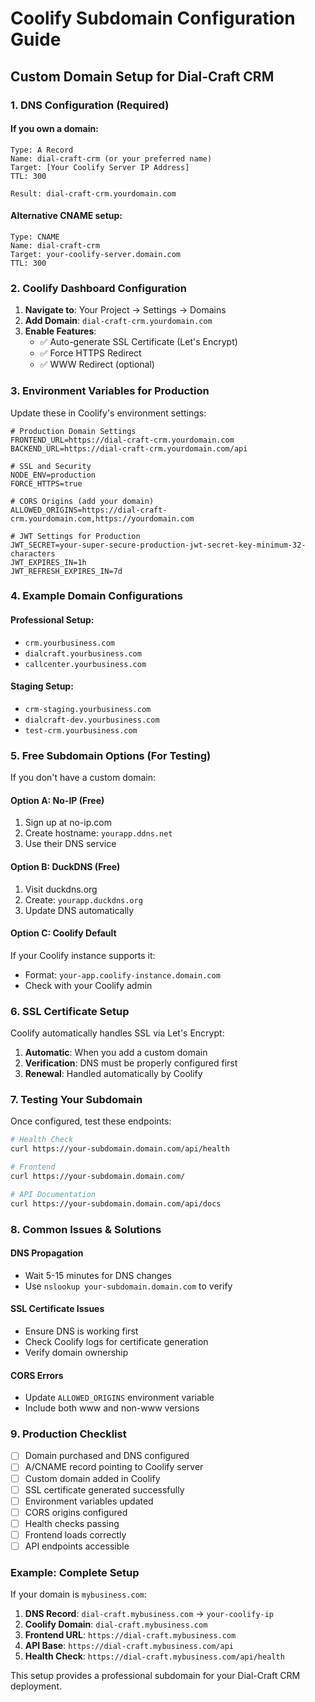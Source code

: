 # Coolify Subdomain Configuration Guide

## Custom Domain Setup for Dial-Craft CRM

### 1. DNS Configuration (Required)

#### If you own a domain:
```dns
Type: A Record
Name: dial-craft-crm (or your preferred name)
Target: [Your Coolify Server IP Address]
TTL: 300

Result: dial-craft-crm.yourdomain.com
```

#### Alternative CNAME setup:
```dns
Type: CNAME
Name: dial-craft-crm
Target: your-coolify-server.domain.com
TTL: 300
```

### 2. Coolify Dashboard Configuration

1. **Navigate to**: Your Project → Settings → Domains
2. **Add Domain**: `dial-craft-crm.yourdomain.com`
3. **Enable Features**:
   - ✅ Auto-generate SSL Certificate (Let's Encrypt)
   - ✅ Force HTTPS Redirect
   - ✅ WWW Redirect (optional)

### 3. Environment Variables for Production

Update these in Coolify's environment settings:

```env
# Production Domain Settings
FRONTEND_URL=https://dial-craft-crm.yourdomain.com
BACKEND_URL=https://dial-craft-crm.yourdomain.com/api

# SSL and Security
NODE_ENV=production
FORCE_HTTPS=true

# CORS Origins (add your domain)
ALLOWED_ORIGINS=https://dial-craft-crm.yourdomain.com,https://yourdomain.com

# JWT Settings for Production
JWT_SECRET=your-super-secure-production-jwt-secret-key-minimum-32-characters
JWT_EXPIRES_IN=1h
JWT_REFRESH_EXPIRES_IN=7d
```

### 4. Example Domain Configurations

#### Professional Setup:
- `crm.yourbusiness.com`
- `dialcraft.yourbusiness.com`
- `callcenter.yourbusiness.com`

#### Staging Setup:
- `crm-staging.yourbusiness.com`
- `dialcraft-dev.yourbusiness.com`
- `test-crm.yourbusiness.com`

### 5. Free Subdomain Options (For Testing)

If you don't have a custom domain:

#### Option A: No-IP (Free)
1. Sign up at no-ip.com
2. Create hostname: `yourapp.ddns.net`
3. Use their DNS service

#### Option B: DuckDNS (Free)
1. Visit duckdns.org
2. Create: `yourapp.duckdns.org`
3. Update DNS automatically

#### Option C: Coolify Default
If your Coolify instance supports it:
- Format: `your-app.coolify-instance.domain.com`
- Check with your Coolify admin

### 6. SSL Certificate Setup

Coolify automatically handles SSL via Let's Encrypt:

1. **Automatic**: When you add a custom domain
2. **Verification**: DNS must be properly configured first
3. **Renewal**: Handled automatically by Coolify

### 7. Testing Your Subdomain

Once configured, test these endpoints:

```bash
# Health Check
curl https://your-subdomain.domain.com/api/health

# Frontend
curl https://your-subdomain.domain.com/

# API Documentation
curl https://your-subdomain.domain.com/api/docs
```

### 8. Common Issues & Solutions

#### DNS Propagation
- Wait 5-15 minutes for DNS changes
- Use `nslookup your-subdomain.domain.com` to verify

#### SSL Certificate Issues
- Ensure DNS is working first
- Check Coolify logs for certificate generation
- Verify domain ownership

#### CORS Errors
- Update `ALLOWED_ORIGINS` environment variable
- Include both www and non-www versions

### 9. Production Checklist

- [ ] Domain purchased and DNS configured
- [ ] A/CNAME record pointing to Coolify server
- [ ] Custom domain added in Coolify
- [ ] SSL certificate generated successfully
- [ ] Environment variables updated
- [ ] CORS origins configured
- [ ] Health checks passing
- [ ] Frontend loads correctly
- [ ] API endpoints accessible

### Example: Complete Setup

If your domain is `mybusiness.com`:

1. **DNS Record**: `dial-craft.mybusiness.com` → `your-coolify-ip`
2. **Coolify Domain**: `dial-craft.mybusiness.com`
3. **Frontend URL**: `https://dial-craft.mybusiness.com`
4. **API Base**: `https://dial-craft.mybusiness.com/api`
5. **Health Check**: `https://dial-craft.mybusiness.com/api/health`

This setup provides a professional subdomain for your Dial-Craft CRM deployment.